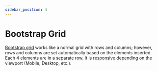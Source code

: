 ```yaml
---
sidebar_position: 4
---
```


# Bootstrap Grid

[Bootstrap grid](https://getbootstrap.com/docs/4.0/layout/grid/) works like a normal grid with rows and columns; however, rows and columns are set automatically based on the elements inserted. Each 4 elements are in a separate row. It is responsive depending on the viewport (Mobile, Desktop, etc.).
